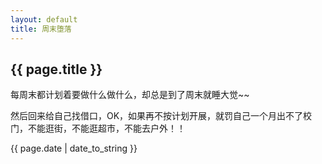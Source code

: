 ```yaml
---
layout: default
title: 周末堕落
---
```


## {{ page.title }}  

每周末都计划着要做什么做什么，却总是到了周末就睡大觉~~  

然后回来给自己找借口，OK，如果再不按计划开展，就罚自己一个月出不了校门，不能逛街，不能逛超市，不能去户外！！


{{ page.date | date_to_string }}